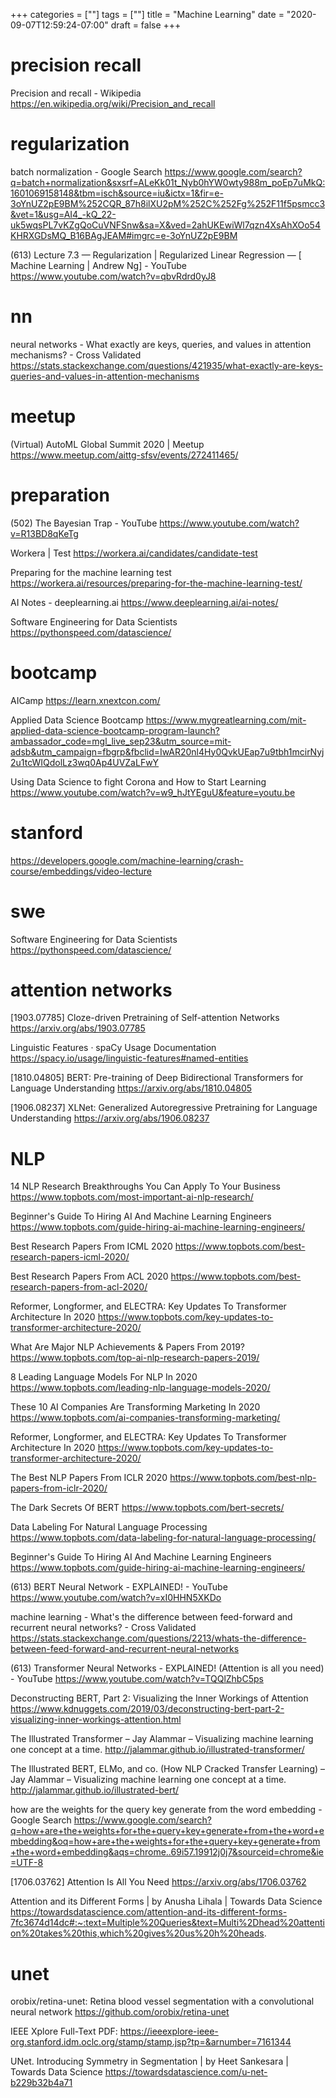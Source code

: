 +++
categories = [""]
tags = [""]
title = "Machine Learning"
date = "2020-09-07T12:59:24-07:00"
draft = false
+++

# precision recall

Precision and recall - Wikipedia
https://en.wikipedia.org/wiki/Precision_and_recall

# regularization

batch normalization - Google Search
https://www.google.com/search?q=batch+normalization&sxsrf=ALeKk01t_Nyb0hYW0wty988m_poEp7uMkQ:1601069158148&tbm=isch&source=iu&ictx=1&fir=e-3oYnUZ2pE9BM%252CQR_87h8ilXU2pM%252C%252Fg%252F11f5psmcc3&vet=1&usg=AI4_-kQ_22-uk5wqsPL7vKZgQoCuVNFSnw&sa=X&ved=2ahUKEwiWl7qzn4XsAhXOo54KHRXGDsMQ_B16BAgJEAM#imgrc=e-3oYnUZ2pE9BM

(613) Lecture 7.3 — Regularization | Regularized Linear Regression — [ Machine Learning | Andrew Ng] - YouTube
https://www.youtube.com/watch?v=qbvRdrd0yJ8

# nn

neural networks - What exactly are keys, queries, and values in attention mechanisms? - Cross Validated
https://stats.stackexchange.com/questions/421935/what-exactly-are-keys-queries-and-values-in-attention-mechanisms

# meetup

(Virtual) AutoML Global Summit 2020 | Meetup
https://www.meetup.com/aittg-sfsv/events/272411465/

# preparation

(502) The Bayesian Trap - YouTube
https://www.youtube.com/watch?v=R13BD8qKeTg

Workera | Test
https://workera.ai/candidates/candidate-test

Preparing for the machine learning test
https://workera.ai/resources/preparing-for-the-machine-learning-test/

AI Notes - deeplearning.ai
https://www.deeplearning.ai/ai-notes/

Software Engineering for Data Scientists
https://pythonspeed.com/datascience/

# bootcamp

AICamp
https://learn.xnextcon.com/

Applied Data Science Bootcamp
https://www.mygreatlearning.com/mit-applied-data-science-bootcamp-program-launch?ambassador_code=mgl_live_sep23&utm_source=mit-adsb&utm_campaign=fbgrp&fbclid=IwAR20nl4Hy0QvkUEap7u9tbh1mcirNyj2u1tcWIQdolLz3wq0Ap4UVZaLFwY

Using Data Science to fight Corona and How to Start Learning
https://www.youtube.com/watch?v=w9_hJtYEguU&feature=youtu.be

# stanford
https://developers.google.com/machine-learning/crash-course/embeddings/video-lecture

# swe 

Software Engineering for Data Scientists
https://pythonspeed.com/datascience/

# attention networks

[1903.07785] Cloze-driven Pretraining of Self-attention Networks
https://arxiv.org/abs/1903.07785

Linguistic Features · spaCy Usage Documentation
https://spacy.io/usage/linguistic-features#named-entities

[1810.04805] BERT: Pre-training of Deep Bidirectional Transformers for Language Understanding
https://arxiv.org/abs/1810.04805

[1906.08237] XLNet: Generalized Autoregressive Pretraining for Language Understanding
https://arxiv.org/abs/1906.08237

# NLP

14 NLP Research Breakthroughs You Can Apply To Your Business
https://www.topbots.com/most-important-ai-nlp-research/

Beginner's Guide To Hiring AI And Machine Learning Engineers
https://www.topbots.com/guide-hiring-ai-machine-learning-engineers/

Best Research Papers From ICML 2020
https://www.topbots.com/best-research-papers-icml-2020/

Best Research Papers From ACL 2020
https://www.topbots.com/best-research-papers-from-acl-2020/

Reformer, Longformer, and ELECTRA: Key Updates To Transformer Architecture In 2020
https://www.topbots.com/key-updates-to-transformer-architecture-2020/

What Are Major NLP Achievements & Papers From 2019?
https://www.topbots.com/top-ai-nlp-research-papers-2019/

8 Leading Language Models For NLP In 2020
https://www.topbots.com/leading-nlp-language-models-2020/

These 10 AI Companies Are Transforming Marketing In 2020
https://www.topbots.com/ai-companies-transforming-marketing/

Reformer, Longformer, and ELECTRA: Key Updates To Transformer Architecture In 2020
https://www.topbots.com/key-updates-to-transformer-architecture-2020/

The Best NLP Papers From ICLR 2020
https://www.topbots.com/best-nlp-papers-from-iclr-2020/

The Dark Secrets Of BERT
https://www.topbots.com/bert-secrets/

Data Labeling For Natural Language Processing
https://www.topbots.com/data-labeling-for-natural-language-processing/

Beginner's Guide To Hiring AI And Machine Learning Engineers
https://www.topbots.com/guide-hiring-ai-machine-learning-engineers/

(613) BERT Neural Network - EXPLAINED! - YouTube
https://www.youtube.com/watch?v=xI0HHN5XKDo

machine learning - What's the difference between feed-forward and recurrent neural networks? - Cross Validated
https://stats.stackexchange.com/questions/2213/whats-the-difference-between-feed-forward-and-recurrent-neural-networks

(613) Transformer Neural Networks - EXPLAINED! (Attention is all you need) - YouTube
https://www.youtube.com/watch?v=TQQlZhbC5ps

Deconstructing BERT, Part 2: Visualizing the Inner Workings of Attention
https://www.kdnuggets.com/2019/03/deconstructing-bert-part-2-visualizing-inner-workings-attention.html

The Illustrated Transformer – Jay Alammar – Visualizing machine learning one concept at a time.
http://jalammar.github.io/illustrated-transformer/

The Illustrated BERT, ELMo, and co. (How NLP Cracked Transfer Learning) – Jay Alammar – Visualizing machine learning one concept at a time.
http://jalammar.github.io/illustrated-bert/

how are the weights for the query key generate from the word embedding - Google Search
https://www.google.com/search?q=how+are+the+weights+for+the+query+key+generate+from+the+word+embedding&oq=how+are+the+weights+for+the+query+key+generate+from+the+word+embedding&aqs=chrome..69i57.19912j0j7&sourceid=chrome&ie=UTF-8

[1706.03762] Attention Is All You Need
https://arxiv.org/abs/1706.03762

Attention and its Different Forms | by Anusha Lihala | Towards Data Science
https://towardsdatascience.com/attention-and-its-different-forms-7fc3674d14dc#:~:text=Multiple%20Queries&text=Multi%2Dhead%20attention%20takes%20this,which%20gives%20us%20h%20heads.

# unet

orobix/retina-unet: Retina blood vessel segmentation with a convolutional neural network
https://github.com/orobix/retina-unet

IEEE Xplore Full-Text PDF:
https://ieeexplore-ieee-org.stanford.idm.oclc.org/stamp/stamp.jsp?tp=&arnumber=7161344

UNet. Introducing Symmetry in Segmentation | by Heet Sankesara | Towards Data Science
https://towardsdatascience.com/u-net-b229b32b4a71
